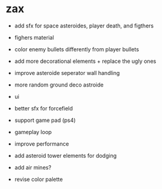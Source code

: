 # zax
   
- add sfx for space asteroides, player death, and figthers
- fighers material
- color enemy bullets differently from player bullets
- add more decorational elements + replace the ugly ones
- improve asteroide seperator wall handling
- more random ground deco astroide
- ui 
- better sfx for forcefield 
- support game pad (ps4)
- gameplay loop 
- improve performance 

- add asteroid tower elements for dodging  
- add air mines? 
- revise color palette